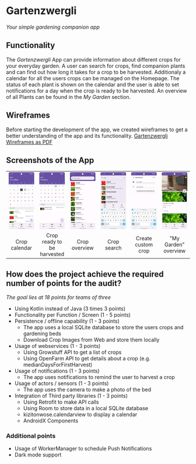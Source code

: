 # Gartenzwergli

*Your simple gardening companion app*

## Functionality

The *Gartenzwergli* App can provide information about different crops for your everyday garden.
A user can search for crops, find companion plants and can find out how long it takes for a crop to
be harvested.
Additionaly a calendar for all the users crops can be managed on the Homepage.
The status of each plant is shown on the calendar and the user is able to set notifications for a
day when the crop is ready to be harvested.
An overview of all Plants can be found in the *My Garden* section.

## Wireframes

Before starting the development of the app, we created wireframes to get a better understanding of
the app and its functionality.
[Gartenzwergli Wireframes as PDF](https://github.com/biersoeckli/gartenzwergli/files/12783116/New.Project.1.pdf)

## Screenshots of the App

<table width="100%" style="text-align: center;">
<tr>
<td width="16%"> <img src="assets/screenshot_calendar.png"></td>
<td width="16%"> <img src="assets/screenshot_calendar_harvest.png"></td>
<td width="16%"> <img src="assets/screenshot_crop_list.png"></td>
<td width="16%"> <img src="assets/screenshot_crop_search.png"></td>
<td width="16%"> <img src="assets/screenshot_custom_crop.png"></td>
<td width="16%"> <img src="assets/screenshot_my_garden.png"></td>
</tr>
<tr>
<td>Crop calendar</td>
<td>Crop ready to be harvested</td>
<td>Crop overview</td>
<td>Crop search</td>
<td>Create custom crop</td>
<td>"My Garden" overview</td>
</tr>
</table>

## How does the project achieve the required number of points for the audit?

*The goal lies at 18 points for teams of three*

* Using Kotlin instead of Java (3 times 3 points)
* Functionality per Function / Screen (1 - 5 points)
* Persistence / offline capability (1 - 3 points)
    * The app uses a local SQLite database to store the users crops and gardening beds
    * Download Crop Images from Web and store them locally
* Usage of webservices (1 - 3 points)
    * Using Growstuff API to get a list of crops
    * Using OpenFarm API to get details about a crop (e.g. medianDaysForFirstHarvest)
* Usage of notifications (1 - 3 points)
    * The app uses notifications to remind the user to harvest a crop
* Usage of actors / sensors (1 - 3 points)
    * The app uses the camera to make a photo of the bed
* Integration of Third party libraries (1 - 3 points)
    * Using Retrofit to make API calls
    * Using Room to store data in a local SQLite database
    * kizitonwose.calendarview to display a calendar
    * AndroidX Components

### Additional points

* Usage of WorkerManager to schedule Push Notifications
* Dark mode support